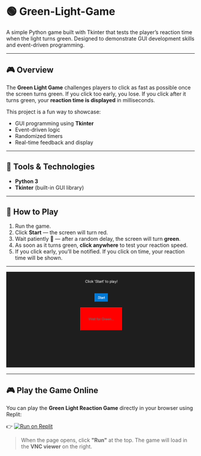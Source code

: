# 🟢 Green-Light-Game

A simple Python game built with Tkinter that tests the player’s reaction time when the light turns green. Designed to demonstrate GUI development skills and event-driven programming.

---

## 🎮 Overview

The **Green Light Game** challenges players to click as fast as possible once the screen turns green. If you click too early, you lose. If you click after it turns green, your **reaction time is displayed** in milliseconds.

This project is a fun way to showcase:
- GUI programming using **Tkinter**
- Event-driven logic
- Randomized timers
- Real-time feedback and display

---

## 🧰 Tools & Technologies
- **Python 3**
- **Tkinter** (built-in GUI library)

---

## 📝 How to Play

1. Run the game.  
2. Click **Start** — the screen will turn red.  
3. Wait patiently 👀 — after a random delay, the screen will turn **green**.  
4. As soon as it turns green, **click anywhere** to test your reaction speed.  
5. If you click early, you’ll be notified. If you click on time, your reaction time will be shown.

---

![Game Preview](Capture.PNG)

---

## 🎮 Play the Game Online

You can play the **Green Light Reaction Game** directly in your browser using Replit:

👉 [![Run on Replit](https://replit.com/badge/github/ZOrroryan/Green-Light-Game)](https://replit.com/github/ZOrroryan/Green-Light-Game)


> When the page opens, click **"Run"** at the top. The game will load in the **VNC viewer** on the right.


